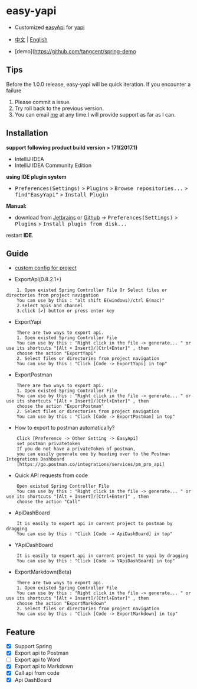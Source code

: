 # easy-yapi
- Customized [easyApi](https://github.com/tangcent/easy-api) for [yapi](https://github.com/YMFE/yapi)

- [中文](https://github.com/tangcent/easy-yapi/blob/master/README_cn.md) | [English](https://github.com/tangcent/easy-yapi/blob/master/README.md)

- [demo](https://github.com/tangcent/spring-demo

## Tips
Before the 1.0.0 release, easy-yapi will be quick iteration.
If you encounter a failure
1. Please commit a issue.
2. Try roll back to the previous version.
3. You can email [me](mailto:pentatangcent@gmail.com) at any time.I will provide support as far as I can.

Installation
----

**support following product build version > 171(2017.1)**

- IntelliJ IDEA
- IntelliJ IDEA Community Edition

**using IDE plugin system**
- <kbd>Preferences(Settings)</kbd> > <kbd>Plugins</kbd> > <kbd>Browse repositories...</kbd> > <kbd>find"EasyYapi"</kbd> > <kbd>Install Plugin</kbd>

**Manual:**
- download from [Jetbrains](https://plugins.jetbrains.com/plugin/12458-easyyapi) or [Github](https://github.com/tangcent/easy-yapi-plugins/raw/master/idea/easy-yapi.jar) -> <kbd>Preferences(Settings)</kbd> > <kbd>Plugins</kbd> > <kbd>Install plugin from disk...</kbd>

restart **IDE**.


## Guide

* [custom config for project](https://github.com/tangcent/easy-yapi/wiki/%E6%94%AF%E6%8C%81%E9%A2%9D%E5%A4%96%E9%85%8D%E7%BD%AE)

* ExportApi(0.8.2.1+)
```textCode
    1. Open existed Spring Controller File Or Select files or directories from project navigation
    You can use by this : "alt shift E(windows)/ctrl E(mac)"
    2.select apis and channel
    3.click [✔️] button or press enter key
```

* ExportYapi
```textCode
    There are two ways to export api.
    1. Open existed Spring Controller File
    You can use by this : "Right click in the file -> generate... " or use its shortcuts "[Alt + Insert]/[Ctrl+Enter]" , then
    choose the action "ExportYapi"
    2. Select files or directories from project navigation
    You can use by this : "Click [Code -> ExportYapi] in top"
```

* ExportPostman
```textCode
    There are two ways to export api.
    1. Open existed Spring Controller File
    You can use by this : "Right click in the file -> generate... " or use its shortcuts "[Alt + Insert]/[Ctrl+Enter]" , then
    choose the action "ExportPostman"
    2. Select files or directories from project navigation
    You can use by this : "Click [Code -> ExportPostman] in top"
```

* How to export to postman automatically?
 
```text
    Click [Preference -> Other Setting -> EasyApi]
    set postman privatetoken
    If you do not have a privateToken of postman,
    you can easily generate one by heading over to the Postman Integrations Dashboard
    [https://go.postman.co/integrations/services/pm_pro_api]
```

* Quick API requests from code

```textCode
    Open existed Spring Controller File
    You can use by this : "Right click in the file -> generate... " or use its shortcuts "[Alt + Insert]/[Ctrl+Enter]" , then
    choose the action "Call"
```

* ApiDashBoard
```textCode
    It is easily to export api in current project to postman by dragging
    You can use by this : "Click [Code -> ApiDashBoard] in top"
```

* YApiDashBoard
```textCode
    It is easily to export api in current project to yapi by dragging
    You can use by this : "Click [Code -> YApiDashBoard] in top"
```

* ExportMarkdown(Beta)
```textCode
    There are two ways to export api.
    1. Open existed Spring Controller File
    You can use by this : "Right click in the file -> generate... " or use its shortcuts "[Alt + Insert]/[Ctrl+Enter]" , then
    choose the action "ExportMarkdown"
    2. Select files or directories from project navigation
    You can use by this : "Click [Code -> ExportMarkdown] in top"
```

## Feature
- [X] Support Spring
- [X] Export api to Postman
- [ ] Export api to Word
- [X] Export api to Markdown
- [X] Call api from code
- [X] Api DashBoard
